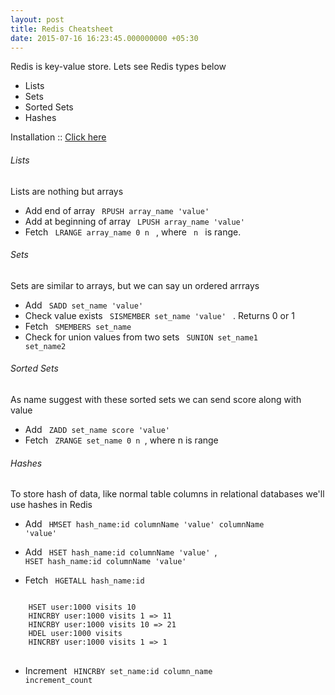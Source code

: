 ```yaml
---
layout: post
title: Redis Cheatsheet
date: 2015-07-16 16:23:45.000000000 +05:30
---
```


Redis is key-value store. Lets see Redis types below

* Lists
* Sets
* Sorted Sets
* Hashes


Installation :: [Click here](https://www.digitalocean.com/community/tutorials/how-to-install-and-use-redis)

###### Lists

Lists are nothing but arrays 

* Add end of array <code> RPUSH array_name 'value' </code>
* Add at beginning of array <code> LPUSH array_name 'value' </code>
* Fetch <code> LRANGE array_name 0 n </code> , where <code> n </code> is range. 


###### Sets 
Sets are similar to arrays, but we can say un ordered arrrays

* Add <code> SADD set_name 'value' </code>
* Check value exists <code> SISMEMBER set_name 'value' </code> . Returns 0 or 1
* Fetch  <code> SMEMBERS set_name </code>
* Check for union values from two sets <code> SUNION set_name1 set_name2 </code>

###### Sorted Sets
As name suggest with these sorted sets we can send score along with value 

 * Add <code> ZADD set_name score 'value' </code>
 * Fetch <code> ZRANGE set_name 0 n </code>, where n is range


###### Hashes
To store hash of data, like normal table columns in relational databases we'll use hashes in Redis

* Add <code> HMSET hash_name:id columnName 'value' columnName 'value' </code>
* Add <code> HSET hash_name:id columnName 'value' </code>, <code> HSET hash_name:id columnName 'value' </code>

* Fetch <code> HGETALL hash_name:id </code>

<pre>
<code language='ruby'> 
    HSET user:1000 visits 10
    HINCRBY user:1000 visits 1 => 11
    HINCRBY user:1000 visits 10 => 21
    HDEL user:1000 visits
    HINCRBY user:1000 visits 1 => 1
</code>
</pre>

* Increment <code> HINCRBY set_name:id column_name increment_count</code>

